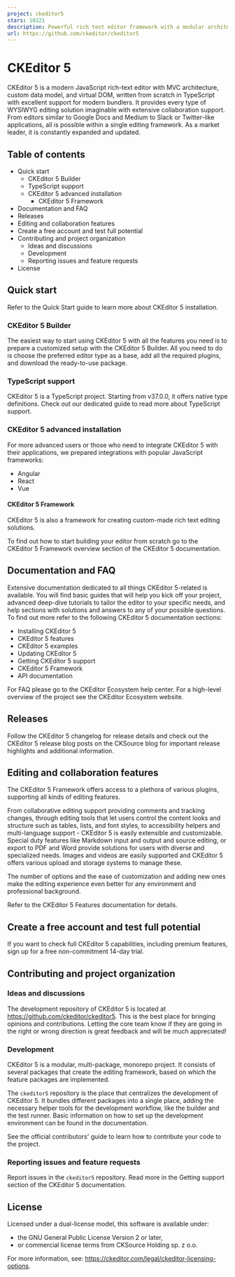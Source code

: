 ```yaml
---
project: ckeditor5
stars: 10221
description: Powerful rich text editor framework with a modular architecture, modern integrations, and features like collaborative editing.
url: https://github.com/ckeditor/ckeditor5
---
```


CKEditor 5
==========

CKEditor 5 is a modern JavaScript rich-text editor with MVC architecture, custom data model, and virtual DOM, written from scratch in TypeScript with excellent support for modern bundlers. It provides every type of WYSIWYG editing solution imaginable with extensive collaboration support. From editors similar to Google Docs and Medium to Slack or Twitter-like applications, all is possible within a single editing framework. As a market leader, it is constantly expanded and updated.

Table of contents
-----------------

-   Quick start
    -   CKEditor 5 Builder
    -   TypeScript support
    -   CKEditor 5 advanced installation
        -   CKEditor 5 Framework
-   Documentation and FAQ
-   Releases
-   Editing and collaboration features
-   Create a free account and test full potential
-   Contributing and project organization
    -   Ideas and discussions
    -   Development
    -   Reporting issues and feature requests
-   License

Quick start
-----------

Refer to the Quick Start guide to learn more about CKEditor 5 installation.

### CKEditor 5 Builder

The easiest way to start using CKEditor 5 with all the features you need is to prepare a customized setup with the CKEditor 5 Builder. All you need to do is choose the preferred editor type as a base, add all the required plugins, and download the ready-to-use package.

### TypeScript support

CKEditor 5 is a TypeScript project. Starting from v37.0.0, it offers native type definitions. Check out our dedicated guide to read more about TypeScript support.

### CKEditor 5 advanced installation

For more advanced users or those who need to integrate CKEditor 5 with their applications, we prepared integrations with popular JavaScript frameworks:

-   Angular
-   React
-   Vue

#### CKEditor 5 Framework

CKEditor 5 is also a framework for creating custom-made rich text editing solutions.

To find out how to start building your editor from scratch go to the CKEditor 5 Framework overview section of the CKEditor 5 documentation.

Documentation and FAQ
---------------------

Extensive documentation dedicated to all things CKEditor 5-related is available. You will find basic guides that will help you kick off your project, advanced deep-dive tutorials to tailor the editor to your specific needs, and help sections with solutions and answers to any of your possible questions. To find out more refer to the following CKEditor 5 documentation sections:

-   Installing CKEditor 5
-   CKEditor 5 features
-   CKEditor 5 examples
-   Updating CKEditor 5
-   Getting CKEditor 5 support
-   CKEditor 5 Framework
-   API documentation

For FAQ please go to the CKEditor Ecosystem help center. For a high-level overview of the project see the CKEditor Ecosystem website.

Releases
--------

Follow the CKEditor 5 changelog for release details and check out the CKEditor 5 release blog posts on the CKSource blog for important release highlights and additional information.

Editing and collaboration features
----------------------------------

The CKEditor 5 Framework offers access to a plethora of various plugins, supporting all kinds of editing features.

From collaborative editing support providing comments and tracking changes, through editing tools that let users control the content looks and structure such as tables, lists, and font styles, to accessibility helpers and multi-language support - CKEditor 5 is easily extensible and customizable. Special duty features like Markdown input and output and source editing, or export to PDF and Word provide solutions for users with diverse and specialized needs. Images and videos are easily supported and CKEditor 5 offers various upload and storage systems to manage these.

The number of options and the ease of customization and adding new ones make the editing experience even better for any environment and professional background.

Refer to the CKEditor 5 Features documentation for details.

Create a free account and test full potential
---------------------------------------------

If you want to check full CKEditor 5 capabilities, including premium features, sign up for a free non-commitment 14-day trial.

Contributing and project organization
-------------------------------------

### Ideas and discussions

The development repository of CKEditor 5 is located at https://github.com/ckeditor/ckeditor5. This is the best place for bringing opinions and contributions. Letting the core team know if they are going in the right or wrong direction is great feedback and will be much appreciated!

### Development

CKEditor 5 is a modular, multi-package, monorepo project. It consists of several packages that create the editing framework, based on which the feature packages are implemented.

The `ckeditor5` repository is the place that centralizes the development of CKEditor 5. It bundles different packages into a single place, adding the necessary helper tools for the development workflow, like the builder and the test runner. Basic information on how to set up the development environment can be found in the documentation.

See the official contributors' guide to learn how to contribute your code to the project.

### Reporting issues and feature requests

Report issues in the `ckeditor5` repository. Read more in the Getting support section of the CKEditor 5 documentation.

License
-------

Licensed under a dual-license model, this software is available under:

-   the GNU General Public License Version 2 or later,
-   or commercial license terms from CKSource Holding sp. z o.o.

For more information, see: https://ckeditor.com/legal/ckeditor-licensing-options.
